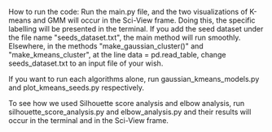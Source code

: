 
How to run the code:
Run the main.py file, and the two visualizations of K-means and GMM will occur in the Sci-View frame. Doing this,
the specific labelling will be presented in the terminal.
If you add the seed dataset under the file name "seeds_dataset.txt", the main method will run smoothly.
Elsewhere, in the methods "make_gaussian_cluster()" and "make_kmeans_cluster", at the line
data = pd.read_table, change seeds_dataset.txt to an input file of your wish.

If you want to run each algorithms alone, run gaussian_kmeans_models.py and plot_kmeans_seeds.py respectively.

To see how we used Silhouette score analysis and elbow analysis, run silhouette_score_analysis.py
and elbow_analysis.py and their results will occur in the terminal and in the Sci-View frame.





